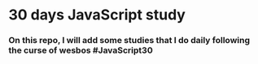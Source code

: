 # 30 days JavaScript study

### On this repo, I will add some studies that I do daily following the curse of wesbos #JavaScript30

